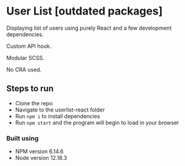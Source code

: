 # User List [outdated packages]

Displaying list of users using purely React and a few development dependencies.

Custom API hook.

Modular SCSS.

No CRA used.

## Steps to run

- Clone the repo
- Navigate to the userlist-react folder
- Run `npm i` to install dependencies
- Run `npm start` and the program will begin to load in your browser

### Built using

- NPM version 6.14.6
- Node version 12.18.3
